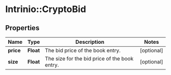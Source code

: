 # Intrinio::CryptoBid

## Properties
Name | Type | Description | Notes
------------ | ------------- | ------------- | -------------
**price** | **Float** | The bid price of the book entry. | [optional] 
**size** | **Float** | The size for the bid price of the book entry. | [optional] 


